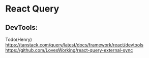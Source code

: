 # React Query

## DevTools:
Todo(Henry)
https://tanstack.com/query/latest/docs/framework/react/devtools
https://github.com/LovesWorking/react-query-external-sync
